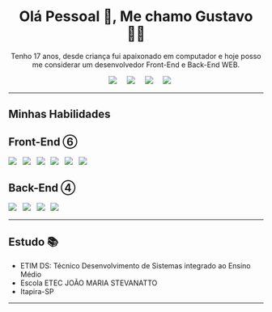 <h1 align='center'>Olá Pessoal 👋, Me chamo Gustavo 👦🏻</h1>

<p align='center'>
Tenho 17 anos, desde criança fui apaixonado em computador e hoje posso me considerar um desenvolvedor Front-End e Back-End WEB.
</p>

<p align='center'>
    <a href="https://github.com/CoderGustavo/" style="text-decoration: none;">&nbsp;&nbsp;&nbsp;
        <img src="https://img.shields.io/badge/Github-000?style=for-the-badge&logo=github&logoColor=white" />
    </a>
    <a href="https://www.linkedin.com/in/gustavo-ornaghi-antunes-713ba91b3/" style="text-decoration: none;">&nbsp;&nbsp;&nbsp;
        <img src="https://img.shields.io/badge/LinkedIn-blue?style=for-the-badge&logo=linkedIn&logoColor=white" />
    </a>
    <a href="https://www.instagram.com/gusta_ornaghi/" style="text-decoration: none;">&nbsp;&nbsp;&nbsp;
        <img src="https://img.shields.io/badge/Instagram-1ca0f1?style=for-the-badge&logo=instagram&logoColor=white" />
    </a>
    <a href="https://www.tiktok.com/@codergustavo" style="text-decoration: none;">&nbsp;&nbsp;&nbsp;
        <img src="https://img.shields.io/badge/TikTok-be2edd?style=for-the-badge&logo=tiktok&logoColor=white" />
    </a>
</p>

<hr />

<h2>Minhas Habilidades</h2> 

<h2> Front-End ⑥</h2>
<p>
    <img src="https://img.shields.io/badge/html5%20-%23e34f26.svg?&style=for-the-badge&logo=html5&logoColor=white" />&nbsp;&nbsp;
    <img src="https://img.shields.io/badge/CSS3-1572B6?&style=for-the-badge&logo=css3&logoColor=white" />&nbsp;&nbsp;
    <img src="https://img.shields.io/badge/sass%20-%23cc6699.svg?&style=for-the-badge&logo=sass&logoColor=white" />&nbsp;&nbsp;
    <img src="https://img.shields.io/badge/JavaScript-F7DF1E?style=for-the-badge&logo=javascript&logoColor=black" />&nbsp;&nbsp;
    <img src="https://img.shields.io/badge/JQuery-3498db?style=for-the-badge&logo=jquery&logoColor=white" />&nbsp;&nbsp;
    <img src="https://img.shields.io/badge/BootStrap-e74c3c?style=for-the-badge&logo=bootstrap&logoColor=white" />&nbsp;&nbsp;
</p>

<h2> Back-End ④</h2>
<p>
    <img src="https://img.shields.io/badge/PHP-9b59b6?style=for-the-badge&logo=php&logoColor=white" />&nbsp;&nbsp;
    <img src="https://img.shields.io/badge/MySql-3498db?style=for-the-badge&logo=mysql&logoColor=white" />&nbsp;&nbsp;
    <img src="https://img.shields.io/badge/Laravel-e74c3c?style=for-the-badge&logo=laravel&logoColor=white" />&nbsp;&nbsp;
    <img src="https://img.shields.io/badge/Python-1572B6?style=for-the-badge&logo=python&logoColor=white" />&nbsp;&nbsp;
</p>

<hr />

## Estudo 📚

- ETIM DS: Técnico Desenvolvimento de Sistemas integrado ao Ensino Médio 
- Escola ETEC JOÃO MARIA STEVANATTO
- Itapira-SP

<hr />
